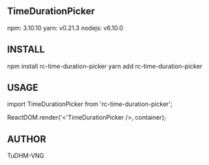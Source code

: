 ## TimeDurationPicker

npm: 3.10.10
yarn: v0.21.3
nodejs: v6.10.0

## INSTALL
npm install rc-time-duration-picker
yarn add rc-time-duration-picker

## USAGE
import TimeDurationPicker from 'rc-time-duration-picker';

ReactDOM.render('<'TimeDurationPicker />, container);

## AUTHOR
TuDHM-VNG
